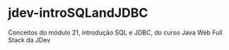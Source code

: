 # jdev-introSQLandJDBC
Conceitos do módulo 21, introdução SQL e JDBC, do curso Java Web Full Stack da JDev